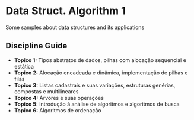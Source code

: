 # Data Struct. Algorithm 1
Some samples about data structures and its applications

<h2> Discipline Guide </h1>
<ul>
<li> <b>Topico 1:</b> Tipos abstratos de dados, pilhas com alocação sequencial e estática</li>
<li> <b>Topico 2:</b> Alocação encadeada e dinâmica, implementação de pilhas e filas</li>
<li> <b>Topico 3:</b> Listas cadastrais e suas variações, estruturas genérias, compostas e multilineares</li>
<li> <b>Topico 4:</b> Árvores e suas operações</li>
<li> <b>Topico 5:</b> Introdução à análise de algoritmos e algoritmos de busca</li>
<li> <b>Topico 6:</b> Algoritmos de ordenação</li>
</ul>
